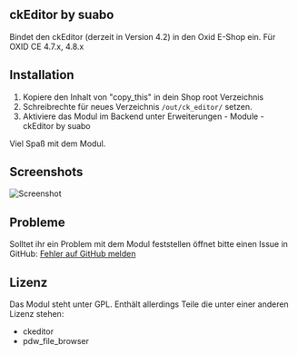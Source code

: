 ckEditor by suabo
--

Bindet den ckEditor (derzeit in Version 4.2) in den Oxid E-Shop ein.
Für OXID CE 4.7.x, 4.8.x 
## Installation
1. Kopiere den Inhalt von "copy_this" in dein Shop root Verzeichnis
2. Schreibrechte für neues Verzeichnis `/out/ck_editor/` setzen.  
3. Aktiviere das Modul im Backend unter Erweiterungen - Module - ckEditor by suabo

Viel Spaß mit dem Modul.

## Screenshots
![Screenshot](screenshot.jpg)

## Probleme
Solltet ihr ein Problem mit dem Modul feststellen öffnet bitte einen Issue in GitHub:
[Fehler auf GitHub melden](https://github.com/suabo/suabo_ckEditor/issues)

## Lizenz
Das Modul steht unter GPL.
Enthält allerdings Teile die unter einer anderen Lizenz stehen:
- ckeditor
- pdw_file_browser
